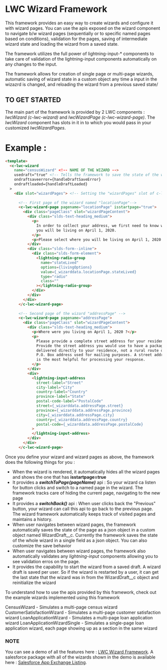 # LWC Wizard Framework

This framework provides an easy way to create wizards and configure it with wizard pages. You can use the apis exposed on the wizard component to navigate b/w wizard pages (sequentially or to specific named pages based on conditions), validation for the pages, saving of intermediate wizard state and loading the wizard from a saved state.

The framework utilizes the full power of lightning-input-* components to take care of validation of the lightning-input components automatically on any changes to the input.

The framework allows for creation of single page or multi-page wizards, automatic saving of wizard state in a custom object any time a input in the wizazrd is changed, and reloading the wizard from a previous saved state/

## TO GET STARTED

The main part of the framework is provided by 2 LWC components : *lwcWizard (c-lwc-wizard)* and *lwcWizardPage (c-lwc-wizard-page)*.
The *lwcWizard* component has slots in it in to which you would pass in your customized *lwcWizardPages*.

# Example :

```html
<template>
  <c-lwc-wizard
    name="censusWizard" <!-- NAME OF THE WIZARD -->
    usedraft="true" <!-- Tells the framework to save the state of the wizard-->
    ondraftsaveerror={handleDraftSaveError}
    ondraftloaded={handleDraftLoaded}
  >
    <div slot="wizardPages"> <!-- Setting the "wizardPages" slot of c-lwc-wizard with 2 c-lwc-wizard-page's -->
      
      <!-- First page of the wizard named "locationPage"-->
      <c-lwc-wizard-page pagename="locationPage" isstartpage="true">
        <div class="pageClass" slot="wizardPageContent">
          <div class="slds-text-heading_medium">
            <p>
              In order to collect your address, we first need to know where
              you will be living on April 1, 2020.
            </p>
            <p>Please select where you will be living on April 1, 2020.</p>
          </div>
          <div class="slds-form--inline">
            <div class="slds-form-element">
              <lightning-radio-group
                name="stateLived"
                options={livingOptions}
                value={_wizarddata.locationPage.stateLived}
                type="radio"
                class=""
              ></lightning-radio-group>
            </div>
          </div>
        </div>
      </c-lwc-wizard-page>
      
      <!-- Second page of the wizard "addressPage" -->
      <c-lwc-wizard-page pagename="addressPage">
        <div class="pageClass" slot="wizardPageContent">
          <div class="slds-text-heading_medium">
            <p>Where were you living on April 1, 2020 ?</p>
            <p>
              Please provide a complete street address for your residence.
              Provide the street address you would use to have a package
              delivered directly to your residence, not a rural route or
              P.O. Box address used for mailing purposes. A street address
              is the most helpful for processing your response.
            </p>
          </div>
          <div>
            <lightning-input-address
              street-label="Street"
              city-label="City"
              country-label="Country"
              province-label="State"
              postal-code-label="PostalCode"
              street={_wizarddata.addressPage.street}
              province={_wizarddata.addressPage.province}
              city={_wizarddata.addressPage.city}
              country={_wizarddata.addressPage.country}
              postal-code={_wizarddata.addressPage.postalCode}
            >
            </lightning-input-address>   
          </div>
        </div>
      </c-lwc-wizard-page>
```

Once you define your wizard and wizard pages as above, the framework does the following things for you :

* When the wizard is rendered, it automatically hides all the wizard pages and shows the one that has **isstartpage=true**
* It provides a _**switchToPage(pageName)**_ api : So your wizard ca listen for button clicks and switch to a named page in the wizard. The framework tracks care of hiding the current page, navigating to the new page
* It provides a _**switchBack()**_ api : When user clicks back the "Previous" button, your wizard can call this api to go back to the previous page. The wizard framework automatically keeps track of visited pages and maintains a history.
* When user navigates between wizard pages, the framework automatically saves the state of the page as a json object in a custom object named WizardDraft__c. Currently the framework saves the state of the whole wizard in a single field as a json object. You can also customize the save behavior
* When user navigates between wizard pages, the framework also automatically validates any *lightning-input* components allowing you to see validation erros on the page.
* It provides the capability to start the wizard from a saved draft. A wizard draft is saved per user. So if the wizard is restarted by a user, it can get the last state that the wizard was in from the WizardDraft__c object and reinitialize the wizard


To understand how to use the apis provided by this framework, check out the example wizards implemented using this framework

CensusWizard - Simulates a multi-page census wizard
CustomerSatisfactionWizard - Simulates a multi-page customer satisfaction wizard
LoanApplicationWizard - Simulates a multi-page loan application wizard
LoanApplicationWizardSingle - Simulates a single-page loan application wizard, each page showing up as a section in the same wizard


### **NOTE** 

You can see a demo of all the features here : [LWC Wizard Framework](https://www.youtube.com/watch?v=h0J7SJ1QGwQ).
A salesforce package with all of the wizards shown in the demo is available here : [Salesforce App Exchange Listing](https://appexchange.salesforce.com/appxListingDetail?listingId=a0N3A00000GCk7RUAT).
